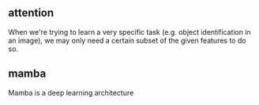 ## attention
When we're trying to learn a very specific task (e.g. object identification in an image), we may only need a certain subset of the given features to do so.


## mamba
Mamba is a deep learning architecture 
